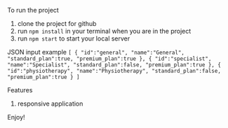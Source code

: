 To run the project
1. clone the project for github
2. run `npm install` in your terminal when you are in the project
3. run `npm start` to start your local server

JSON input example
`[
   {
      "id":"general",
      "name":"General",
      "standard_plan":true,
      "premium_plan":true
   },
   {
      "id":"specialist",
      "name":"Specialist",
      "standard_plan":false,
      "premium_plan":true
   },
   {
      "id":"physiotherapy",
      "name":"Physiotherapy",
      "standard_plan":false,
      "premium_plan":true
   }
]`

Features
1. responsive application

Enjoy!
